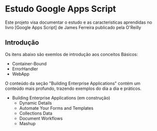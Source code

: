 # Estudo Google Apps Script

Este projeto visa documentar o estudo e as caracteristicas aprendidas no livro [Google Apps Script] de James Ferreira publicado pela O'Reilly

## Introdução

Os itens abaixo são exemlos de introdução aos conceitos Básicos:

- Container-Bound
- ErrorHandler
- WebApp

O conteúdo da seção "Building Enterprise Applications" contém um conteúdo mais profundo, trazendo exemplos do dia a dia e práticos.

+ Building Enterprise Applications (em construção)
    + Dynamic Details
    + Automate Your Forms and Templates
    + Collections Data
    + Document Workflows
    + Mashup